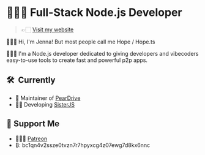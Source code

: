 # 👩🏻‍💻 Full-Stack Node.js Developer

> 👉🏻 [Visit my website][portfolio]

 🙋🏻‍♀️ Hi, I'm Jenna! But most people call me Hope / Hope.ts 

 💁🏻‍♀️ I'm a Node.js developer dedicated to giving developers and vibecoders easy-to-use tools to create fast and powerful p2p apps.

## 🛠 ️ Currently

- 🍐 Maintainer of [PearDrive][peardrive]
- 👭🏻 Developing [SisterJS][sister]

## 💖 Support Me

- 💁🏻‍♀️ [Patreon][patreon]
- ₿: bc1qn4v2ssze0tvzn7r7hpyxcg4z07ewg7d8kx6nnc

[portfolio]: https://hopets.dev
[peardrive]: https://github.com/PearDrive
[sister]: https://github.com/HopeTS/SisterJS
[patreon]: https://patreon.com/hopets
